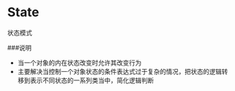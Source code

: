 # State
状态模式

###说明
* 当一个对象的内在状态改变时允许其改变行为
* 主要解决当控制一个对象状态的条件表达式过于复杂的情况，把状态的逻辑转移到表示不同状态的一系列类当中，简化逻辑判断

